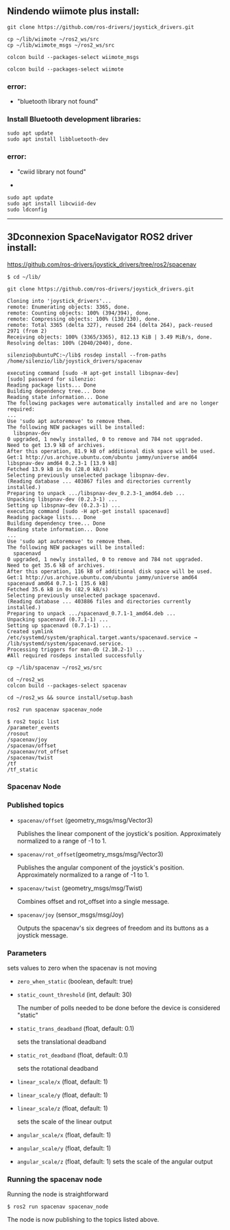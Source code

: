 ## Nindendo wiimote plus install:

```
git clone https://github.com/ros-drivers/joystick_drivers.git
```

```
cp ~/lib/wiimote ~/ros2_ws/src
cp ~/lib/wiimote_msgs ~/ros2_ws/src
```

```
colcon build --packages-select wiimote_msgs
```

```
colcon build --packages-select wiimote
```
### error:
- "bluetooth library not found"

### Install Bluetooth development libraries:
```
sudo apt update
sudo apt install libbluetooth-dev
```

### error:
- "cwiid library not found"

- 
```
sudo apt update
sudo apt install libcwiid-dev
sudo ldconfig
```

__________


## 3Dconnexion SpaceNavigator ROS2 driver install:

https://github.com/ros-drivers/joystick_drivers/tree/ros2/spacenav


```
$ cd ~/lib/
```

```
git clone https://github.com/ros-drivers/joystick_drivers.git
```

```
Cloning into 'joystick_drivers'...
remote: Enumerating objects: 3365, done.
remote: Counting objects: 100% (394/394), done.
remote: Compressing objects: 100% (130/130), done.
remote: Total 3365 (delta 327), reused 264 (delta 264), pack-reused 2971 (from 2)
Receiving objects: 100% (3365/3365), 812.13 KiB | 3.49 MiB/s, done.
Resolving deltas: 100% (2040/2040), done.
```
```
silenzio@ubuntuPC:~/lib$ rosdep install --from-paths /home/silenzio/lib/joystick_drivers/spacenav
```
```
executing command [sudo -H apt-get install libspnav-dev]
[sudo] password for silenzio: 
Reading package lists... Done
Building dependency tree... Done
Reading state information... Done
The following packages were automatically installed and are no longer required:
...
Use 'sudo apt autoremove' to remove them.
The following NEW packages will be installed:
  libspnav-dev
0 upgraded, 1 newly installed, 0 to remove and 784 not upgraded.
Need to get 13.9 kB of archives.
After this operation, 81.9 kB of additional disk space will be used.
Get:1 http://us.archive.ubuntu.com/ubuntu jammy/universe amd64 libspnav-dev amd64 0.2.3-1 [13.9 kB]
Fetched 13.9 kB in 0s (28.0 kB/s)       
Selecting previously unselected package libspnav-dev.
(Reading database ... 403867 files and directories currently installed.)
Preparing to unpack .../libspnav-dev_0.2.3-1_amd64.deb ...
Unpacking libspnav-dev (0.2.3-1) ...
Setting up libspnav-dev (0.2.3-1) ...
executing command [sudo -H apt-get install spacenavd]
Reading package lists... Done
Building dependency tree... Done
Reading state information... Done
...
Use 'sudo apt autoremove' to remove them.
The following NEW packages will be installed:
  spacenavd
0 upgraded, 1 newly installed, 0 to remove and 784 not upgraded.
Need to get 35.6 kB of archives.
After this operation, 116 kB of additional disk space will be used.
Get:1 http://us.archive.ubuntu.com/ubuntu jammy/universe amd64 spacenavd amd64 0.7.1-1 [35.6 kB]
Fetched 35.6 kB in 0s (82.9 kB/s)   
Selecting previously unselected package spacenavd.
(Reading database ... 403886 files and directories currently installed.)
Preparing to unpack .../spacenavd_0.7.1-1_amd64.deb ...
Unpacking spacenavd (0.7.1-1) ...
Setting up spacenavd (0.7.1-1) ...
Created symlink /etc/systemd/system/graphical.target.wants/spacenavd.service → /lib/systemd/system/spacenavd.service.
Processing triggers for man-db (2.10.2-1) ...
#All required rosdeps installed successfully
```

```
cp ~/lib/spacenav ~/ros2_ws/src
```

```
cd ~/ros2_ws
colcon build --packages-select spacenav
```

```
cd ~/ros2_ws && source install/setup.bash
```

```
ros2 run spacenav spacenav_node
```

```
$ ros2 topic list
/parameter_events
/rosout
/spacenav/joy
/spacenav/offset
/spacenav/rot_offset
/spacenav/twist
/tf
/tf_static
```



### Spacenav Node
### Published topics
* `spacenav/offset` (geometry_msgs/msg/Vector3)

   Publishes the linear component of the joystick's position. Approximately normalized to a range of -1 to 1.
* `spacenav/rot_offset`(geometry_msgs/msg/Vector3)

   Publishes the angular component of the joystick's position. Approximately normalized to a range of -1 to 1.
* `spacenav/twist` (geometry_msgs/msg/Twist)

   Combines offset and rot_offset into a single message.
* `spacenav/joy` (sensor_msgs/msg/Joy)

   Outputs the spacenav's six degrees of freedom and its buttons as a joystick message.

### Parameters
   sets values to zero when the spacenav is not moving
* `zero_when_static` (boolean, default: true)
* `static_count_threshold` (int, default: 30)

   The number of polls needed to be done before the device is considered "static"
* `static_trans_deadband` (float, default: 0.1)

   sets the translational deadband
* `static_rot_deadband` (float, default: 0.1)

   sets the rotational deadband
* `linear_scale/x` (float, default: 1)
* `linear_scale/y` (float, default: 1)
* `linear_scale/z` (float, default: 1)

   sets the scale of the linear output
* `angular_scale/x` (float, default: 1)
* `angular_scale/y` (float, default: 1)
* `angular_scale/z` (float, default: 1)
   sets the scale of the angular output

### Running the spacenav node

Running the node is straightforward
```
$ ros2 run spacenav spacenav_node
```
The node is now publishing to the topics listed above.

